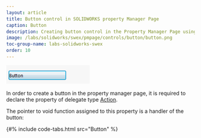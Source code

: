 ```yaml
---
layout: article
title: Button control in SOLIDWORKS property Manager Page
caption: Button
description: Creating button control in the Property Manager Page using SwEx.PMPage framework
image: /labs/solidworks/swex/pmpage/controls/button/button.png
toc-group-name: labs-solidworks-swex
order: 10
---
```

![Button control](button.png)

In order to create a button in the property manager page, it is required to declare the property of delegate type [Action](https://docs.microsoft.com/en-us/dotnet/api/system.action?view=netframework-4.8).

The pointer to void function assigned to this property is a handler of the button:

{#% include code-tabs.html src="Button" %}
